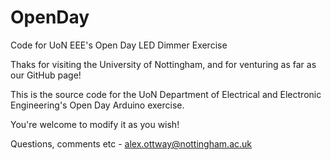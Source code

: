 # OpenDay
Code for UoN EEE's Open Day LED Dimmer Exercise

Thaks for visiting the University of Nottingham, and for venturing as far as our GitHub page!

This is the source code for the UoN Department of Electrical and Electronic Engineering's Open Day Arduino exercise.

You're welcome to modify it as you wish!

Questions, comments etc - alex.ottway@nottingham.ac.uk
